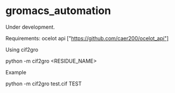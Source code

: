 # gromacs_automation
Under development.

Requirements:
ocelot api ["https://github.com/caer200/ocelot_api"]

Using cif2gro

python -m cif2gro <CIF PATH> <RESIDUE_NAME>

Example

python -m cif2gro test.cif TEST
